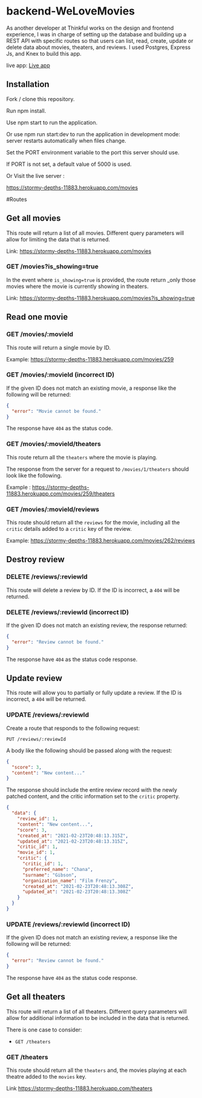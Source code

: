 # backend-WeLoveMovies

As another developer at Thinkful works on the design and frontend experience,
I was in charge of setting up the database and building up a REST API with specific routes so that users can list, read, create, update or delete data about movies, theaters, and reviews. I used Postgres, Express Js, and Knex to build this app.

live app: 
[Live app](https://we-love-movies-back-end-by-khabbaz-marouane.vercel.app/)

## Installation
Fork / clone this repository.

Run npm install.

Use npm start to run the application.

Or use npm run start:dev to run the application in development mode: server restarts automatically when files change.

Set the PORT environment variable to the port this server should use.

If PORT is not set, a default value of 5000 is used.

Or Visit the live server :

https://stormy-depths-11883.herokuapp.com/movies

#Routes


## Get all movies

This route will return a list of all movies. Different query parameters will allow for limiting the data that is returned.

Link: https://stormy-depths-11883.herokuapp.com/movies

### GET /movies?is_showing=true

In the event where `is_showing=true` is provided, the route return _only those movies where the movie is currently showing in theaters.

Link: https://stormy-depths-11883.herokuapp.com/movies?is_showing=true

## Read one movie

### GET /movies/:movieId

This route will return a single movie by ID.

Example: https://stormy-depths-11883.herokuapp.com/movies/259 

### GET /movies/:movieId (incorrect ID)

If the given ID does not match an existing movie, a response like the following will be returned:

```json
{
  "error": "Movie cannot be found."
}
```

The response  have `404` as the status code.


### GET /movies/:movieId/theaters

This route return all the `theaters` where the movie is playing. 

The response from the server for a request to `/movies/1/theaters` should look like the following.

Example : https://stormy-depths-11883.herokuapp.com/movies/259/theaters

### GET /movies/:movieId/reviews

This route should return all the `reviews` for the movie, including all the `critic` details added to a `critic` key of the review.

Example: https://stormy-depths-11883.herokuapp.com/movies/262/reviews

## Destroy review

### DELETE /reviews/:reviewId

This route will delete a review by ID. If the ID is incorrect, a `404` will be returned.

### DELETE /reviews/:reviewId (incorrect ID)

If the given ID does not match an existing review, the response returned:

```json
{
  "error": "Review cannot be found."
}
```

The response have `404` as the status code response.

## Update review

This route will allow you to partially or fully update a review. If the ID is incorrect, a `404` will be returned.

### UPDATE /reviews/:reviewId

Create a route that responds to the following request:

```
PUT /reviews/:reviewId
```

A body like the following should be passed along with the request:

```json
{
  "score": 3,
  "content": "New content..."
}
```

The response should include the entire review record with the newly patched content, and the critic information set to the `critic` property.

```json
{
  "data": {
    "review_id": 1,
    "content": "New content...",
    "score": 3,
    "created_at": "2021-02-23T20:48:13.315Z",
    "updated_at": "2021-02-23T20:48:13.315Z",
    "critic_id": 1,
    "movie_id": 1,
    "critic": {
      "critic_id": 1,
      "preferred_name": "Chana",
      "surname": "Gibson",
      "organization_name": "Film Frenzy",
      "created_at": "2021-02-23T20:48:13.308Z",
      "updated_at": "2021-02-23T20:48:13.308Z"
    }
  }
}
```

### UPDATE /reviews/:reviewId (incorrect ID)

If the given ID does not match an existing review, a response like the following will be returned:

```json
{
  "error": "Review cannot be found."
}
```

The response  have `404` as the status code response.

## Get all theaters

This route will return a list of all theaters. Different query parameters will allow for additional information to be included in the data that is returned.

There is one case to consider:

- `GET /theaters`

### GET /theaters

This route should return all the `theaters` and, the movies playing at each theatre added to the `movies` key. 

Link https://stormy-depths-11883.herokuapp.com/theaters



